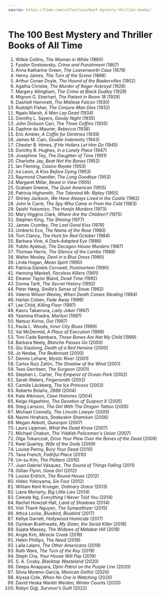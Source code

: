 ```yaml
---
source: https://time.com/collection/best-mystery-thriller-books/
---
```


# The 100 Best Mystery and Thriller Books of All Time

1. Wilkie Collins, *The Woman in White* (1860)  
2. Fyodor Dostoevsky, *Crime and Punishment* (1867)  
3. Anna Katharine Green, *The Leavenworth Case* (1878)  
4. Henry James, *The Turn of the Screw* (1898)  
5. Arthur Conan Doyle, *The Hound of the Baskervilles* (1902)  
6. Agatha Christie, *The Murder of Roger Ackroyd* (1926)  
7. Margery Allingham, *The Crime at Black Dudley* (1929)  
8. Mignon G. Eberhart, *The Patient in Room 18* (1929)  
9. Dashiell Hammett, *The Maltese Falcon* (1930)  
10. Rudolph Fisher, *The Conjure-Man Dies* (1932)  
11. Ngaio Marsh, *A Man Lay Dead* (1934)  
12. Dorothy L. Sayers, *Gaudy Night* (1935)  
13. John Dickson Carr, *The Three Coffins* (1935)  
14. Daphne du Maurier, *Rebecca* (1938)  
15. Eric Ambler, *A Coffin for Dimitrios* (1939)  
16. James M. Cain, *Double Indemnity* (1943)  
17. Chester B. Himes, *If He Hollers Let Him Go* (1945)  
18. Dorothy B. Hughes, *In a Lonely Place* (1947)  
19. Josephine Tey, *The Daughter of Time* (1951)  
20. Charlotte Jay, *Beat Not the Bones* (1952)  
21. Ian Fleming, *Casino Royale* (1953)  
22. Ira Levin, *A Kiss Before Dying* (1953)  
23. Raymond Chandler, *The Long Goodbye* (1953)  
24. Margaret Millar, *Beast in View* (1955)  
25. Graham Greene, *The Quiet American* (1955)  
26. Patricia Highsmith, *The Talented Mr. Ripley* (1955)  
27. Shirley Jackson, *We Have Always Lived in the Castle* (1962)  
28. John le Carré, *The Spy Who Came in From the Cold* (1963)  
29. Seishi Yokomizo, *The Honjin Murders* (1973)  
30. Mary Higgins Clark, *Where Are the Children?* (1975)  
31. Stephen King, *The Shining* (1977)  
32. James Crumley, *The Last Good Kiss* (1978)  
33. Umberto Eco, *The Name of the Rose* (1980)  
34. Tom Clancy, *The Hunt for Red October* (1984)  
35. Barbara Vine, *A Dark-Adapted Eye* (1986)  
36. Yukito Ayatsuji, *The Decagon House Murders* (1987)  
37. Thomas Harris, *The Silence of the Lambs* (1988)  
38. Walter Mosley, *Devil in a Blue Dress* (1990)  
39. Linda Hogan, *Mean Spirit* (1990)  
40. Patricia Daniels Cornwell, *Postmortem* (1990)  
41. Henning Mankell, *Faceless Killers* (1991)  
42. Eleanor Taylor Bland, *Dead Time* (1992)  
43. Donna Tartt, *The Secret History* (1992)  
44. Peter Høeg, *Smilla’s Sense of Snow* (1992)  
45. Valerie Wilson Wesley, *When Death Comes Stealing* (1994)  
46. Harlan Coben, *Fade Away* (1996)  
47. Lee Child, *Killing Floor* (1997)  
48. Kaoru Takamura, *Lady Joker* (1997)  
49. Yasmina Khadra, *Morituri* (1997)  
50. Natsuo Kirino, *Out* (1997)  
51. Paula L. Woods, *Inner City Blues* (1999)  
52. Val McDermid, *A Place of Execution* (1999)  
53. Toni Cade Bambara, *Those Bones Are Not My Child* (1999)  
54. Barbara Neely, *Blanche Passes Go* (2000)  
55. Qiu Xiaolong, *Death of a Red Heroine* (2000)  
56. Jo Nesbø, *The Redbreast* (2000)  
57. Dennis Lehane, *Mystic River* (2001)  
58. Carlos Ruiz Zafón, *The Shadow of the Wind* (2001)  
59. Tess Gerritsen, *The Surgeon* (2001)  
60. Stephen L. Carter, *The Emperor of Ocean Park* (2002)  
61. Sarah Waters, *Fingersmith* (2002)  
62. Camilla Läckberg, *The Ice Princess* (2003)  
63. Roberto Bolaño, *2666* (2004)  
64. Kate Atkinson, *Case Histories* (2004)  
65. Keigo Higashino, *The Devotion of Suspect X* (2005)  
66. Stieg Larsson, *The Girl With The Dragon Tattoo* (2005)  
67. Michael Connelly, *The Lincoln Lawyer* (2005)  
68. Naomi Hirahara, *Snakeskin Shamisen* (2006)  
69. Megan Abbott, *Queenpin* (2007)  
70. Laura Lippman, *What the Dead Know* (2007)  
71. Michael Chabon, *The Yiddish Policemen's Union* (2007)  
72. Olga Tokarczuk, *Drive Your Plow Over the Bones of the Dead* (2009)  
73. Kwei Quartey, *Wife of the Gods* (2009)  
74. Louise Penny, *Bury Your Dead* (2010)  
75. Tana French, *Faithful Place* (2010)  
76. Un-su Kim, *The Plotters* (2010)  
77. Juan Gabriel Vásquez, *The Sound of Things Falling* (2011)  
78. Gillian Flynn, *Gone Girl* (2012)  
79. Louise Erdrich, *The Round House* (2012)  
80. Hideo Yokoyama, *Six Four* (2012)  
81. William Kent Krueger, *Ordinary Grace* (2013)  
82. Liane Moriarty, *Big Little Lies* (2014)  
83. Celeste Ng, *Everything I Never Told You* (2014)  
84. Rachel Howzell Hall, *Land of Shadows* (2014)  
85. Viet Thanh Nguyen, *The Sympathizer* (2015)  
86. Attica Locke, *Bluebird, Bluebird* (2017)  
87. Kellye Garrett, *Hollywood Homicide* (2017)  
88. Oyinkan Braithwaite, *My Sister, the Serial Killer* (2018)  
89. Sujata Massey, *The Widows of Malabar Hill* (2018)  
90. Angie Kim, *Miracle Creek* (2019)  
91. Helen Phillips, *The Need* (2019)  
92. Laila Lalami, *The Other Americans* (2019)  
93. Ruth Ware, *The Turn of the Key* (2019)  
94. Steph Cha, *Your House Will Pay* (2019)  
95. S. A. Cosby, *Blacktop Wasteland* (2020)  
96. Deepa Anappara, *Djinn Patrol on the Purple Line* (2020)  
97. Silvia Moreno-Garcia, *Mexican Gothic* (2020)  
98. Alyssa Cole, *When No One Is Watching* (2020)  
99. David Heska Wanbli Weiden, *Winter Counts* (2020)  
100. Robyn Gigl, *Survivor’s Guilt* (2022)  
